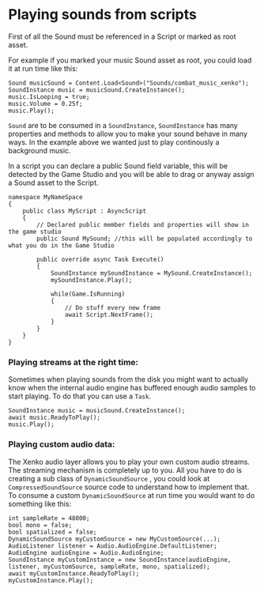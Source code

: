 # Playing sounds from scripts

First of all the Sound must be referenced in a Script or marked as root asset.

For example if you marked your music Sound asset as root, you could load it at run time like this:
```
Sound musicSound = Content.Load<Sound>("Sounds/combat_music_xenko");
SoundInstance music = musicSound.CreateInstance();
music.IsLooping = true;
music.Volume = 0.25f;
music.Play();
```

`Sound` are to be consumed in a `SoundInstance`, `SoundInstance` has many properties and methods to allow you to make your sound behave in many ways.
In the example above we wanted just to play continously a background music.

In a script you can declare a public Sound field variable, this will be detected by the Game Studio and you will be able to drag or anyway assign a Sound asset to the Script.

```
namespace MyNameSpace
{
    public class MyScript : AsyncScript
    {
        // Declared public member fields and properties will show in the game studio
        public Sound MySound; //this will be populated accordingly to what you do in the Game Studio

        public override async Task Execute()
        {
        	SoundInstance mySoundInstance = MySound.CreateInstance();
            mySoundInstance.Play();

            while(Game.IsRunning)
            {
                // Do stuff every new frame
                await Script.NextFrame();
            }
        }
    }
}
```

### Playing streams at the right time:
Sometimes when playing sounds from the disk you might want to actually know when the internal audio engine has buffered enough audio samples to start playing.
To do that you can use a `Task`.
```
SoundInstance music = musicSound.CreateInstance();
await music.ReadyToPlay();
music.Play();
```

### Playing custom audio data:
The Xenko audio layer allows you to play your own custom audio streams. The streaming mechanism is completely up to you.
All you have to do is creating a sub class of `DynamicSoundSource` , you could look at `CompressedSoundSource` source code to understand how to implement that.
To consume a custom `DynamicSoundSource` at run time you would want to do something like this:
```
int sampleRate = 48000;
bool mono = false;
bool spatialized = false;
DynamicSoundSource myCustomSource = new MyCustomSource(...);
AudioListener listener = Audio.AudioEngine.DefaultListener;
AudioEngine audioEngine = Audio.AudioEngine;
SoundInstance myCustomInstance = new SoundInstance(audioEngine, listener, myCustomSource, sampleRate, mono, spatialized);
await myCustomInstance.ReadyToPlay();
myCustomInstance.Play();
```
